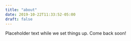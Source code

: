 ```yaml
---
title: "about"
date: 2019-10-22T11:33:52-05:00
draft: false
---
```


Placeholder text while we set things up. Come back soon!